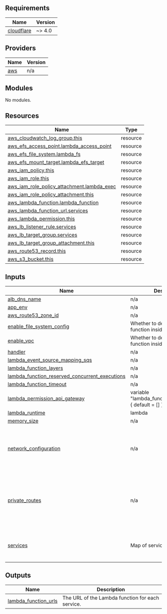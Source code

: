 <!-- BEGIN_TF_DOCS -->
## Requirements

| Name | Version |
|------|---------|
| <a name="requirement_cloudflare"></a> [cloudflare](#requirement\_cloudflare) | ~> 4.0 |

## Providers

| Name | Version |
|------|---------|
| <a name="provider_aws"></a> [aws](#provider\_aws) | n/a |

## Modules

No modules.

## Resources

| Name | Type |
|------|------|
| [aws_cloudwatch_log_group.this](https://registry.terraform.io/providers/hashicorp/aws/latest/docs/resources/cloudwatch_log_group) | resource |
| [aws_efs_access_point.lambda_access_point](https://registry.terraform.io/providers/hashicorp/aws/latest/docs/resources/efs_access_point) | resource |
| [aws_efs_file_system.lambda_fs](https://registry.terraform.io/providers/hashicorp/aws/latest/docs/resources/efs_file_system) | resource |
| [aws_efs_mount_target.lambda_efs_target](https://registry.terraform.io/providers/hashicorp/aws/latest/docs/resources/efs_mount_target) | resource |
| [aws_iam_policy.this](https://registry.terraform.io/providers/hashicorp/aws/latest/docs/resources/iam_policy) | resource |
| [aws_iam_role.this](https://registry.terraform.io/providers/hashicorp/aws/latest/docs/resources/iam_role) | resource |
| [aws_iam_role_policy_attachment.lambda_exec](https://registry.terraform.io/providers/hashicorp/aws/latest/docs/resources/iam_role_policy_attachment) | resource |
| [aws_iam_role_policy_attachment.this](https://registry.terraform.io/providers/hashicorp/aws/latest/docs/resources/iam_role_policy_attachment) | resource |
| [aws_lambda_function.lambda_function](https://registry.terraform.io/providers/hashicorp/aws/latest/docs/resources/lambda_function) | resource |
| [aws_lambda_function_url.services](https://registry.terraform.io/providers/hashicorp/aws/latest/docs/resources/lambda_function_url) | resource |
| [aws_lambda_permission.this](https://registry.terraform.io/providers/hashicorp/aws/latest/docs/resources/lambda_permission) | resource |
| [aws_lb_listener_rule.services](https://registry.terraform.io/providers/hashicorp/aws/latest/docs/resources/lb_listener_rule) | resource |
| [aws_lb_target_group.services](https://registry.terraform.io/providers/hashicorp/aws/latest/docs/resources/lb_target_group) | resource |
| [aws_lb_target_group_attachment.this](https://registry.terraform.io/providers/hashicorp/aws/latest/docs/resources/lb_target_group_attachment) | resource |
| [aws_route53_record.this](https://registry.terraform.io/providers/hashicorp/aws/latest/docs/resources/route53_record) | resource |
| [aws_s3_bucket.this](https://registry.terraform.io/providers/hashicorp/aws/latest/docs/resources/s3_bucket) | resource |

## Inputs

| Name | Description | Type | Default | Required |
|------|-------------|------|---------|:--------:|
| <a name="input_alb_dns_name"></a> [alb\_dns\_name](#input\_alb\_dns\_name) | n/a | `string` | n/a | yes |
| <a name="input_app_env"></a> [app\_env](#input\_app\_env) | n/a | `any` | n/a | yes |
| <a name="input_aws_route53_zone_id"></a> [aws\_route53\_zone\_id](#input\_aws\_route53\_zone\_id) | n/a | `string` | n/a | yes |
| <a name="input_enable_file_system_config"></a> [enable\_file\_system\_config](#input\_enable\_file\_system\_config) | Whether to deploy the Lambda function inside a VPC. | `bool` | `true` | no |
| <a name="input_enable_vpc"></a> [enable\_vpc](#input\_enable\_vpc) | Whether to deploy the Lambda function inside a VPC. | `bool` | `true` | no |
| <a name="input_handler"></a> [handler](#input\_handler) | n/a | `string` | `"build/server.handler"` | no |
| <a name="input_lambda_event_source_mapping_sqs"></a> [lambda\_event\_source\_mapping\_sqs](#input\_lambda\_event\_source\_mapping\_sqs) | n/a | `map` | `{}` | no |
| <a name="input_lambda_function_layers"></a> [lambda\_function\_layers](#input\_lambda\_function\_layers) | n/a | `list` | `[]` | no |
| <a name="input_lambda_function_reserved_concurrent_executions"></a> [lambda\_function\_reserved\_concurrent\_executions](#input\_lambda\_function\_reserved\_concurrent\_executions) | n/a | `number` | `-1` | no |
| <a name="input_lambda_function_timeout"></a> [lambda\_function\_timeout](#input\_lambda\_function\_timeout) | n/a | `number` | `60` | no |
| <a name="input_lambda_permission_api_gateway"></a> [lambda\_permission\_api\_gateway](#input\_lambda\_permission\_api\_gateway) | variable "lambda\_function\_environment" { default = [] } | `map` | `{}` | no |
| <a name="input_lambda_runtime"></a> [lambda\_runtime](#input\_lambda\_runtime) | lambda | `string` | `"nodejs20.x"` | no |
| <a name="input_memory_size"></a> [memory\_size](#input\_memory\_size) | n/a | `number` | `256` | no |
| <a name="input_network_configuration"></a> [network\_configuration](#input\_network\_configuration) | n/a | <pre>object({<br>    vpc_id          = string,<br>    subnets         = list(string),<br>    security_groups = list(string),<br>    subnets_lambda  = string<br>  })</pre> | n/a | yes |
| <a name="input_private_routes"></a> [private\_routes](#input\_private\_routes) | n/a | <pre>object({<br>    enabled     = bool,<br>    root_domain = string,<br>    load_balancer_listener = object({<br>      arn               = string<br>      load_balancer_arn = string<br>    })<br>  })</pre> | n/a | yes |
| <a name="input_services"></a> [services](#input\_services) | Map of services | <pre>map(object({<br>    env     = map(string)<br>    handler = string<br>  }))</pre> | n/a | yes |

## Outputs

| Name | Description |
|------|-------------|
| <a name="output_lambda_function_urls"></a> [lambda\_function\_urls](#output\_lambda\_function\_urls) | The URL of the Lambda function for each service. |
<!-- END_TF_DOCS -->
